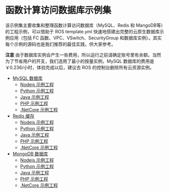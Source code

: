 # 函数计算访问数据库示例集

该示例集主要收集和整理函数计算访问数据库（MySQL、Redis 和 MangoDB等）的工程示例，可以借助于 ROS template.yml 快速地搭建出完整的云原生数据库示例应用（包括 FC 函数、VPC、VSwitch、SecurityGroup 和数据库实例）。其实每个示例的源码也是我们推荐的最佳实践，供大家参考。

**注意** 由于数据库实例会产生一些费用，所以运行之前请确定账号里有余额。当然为了节省用户的开支，我们选用了最小的按量实例，MySQL 数据库的费用是 ￥0.236/小时，体验完成以后，建议去 ROS 的控制台删除所有云资源实例。

* [MySQL 数据库](rds-mysql)
  * [Nodejs 示例工程](rds-mysql/nodejs)
  * [Python 示例工程](rds-mysql/python)
  * [Java 示例工程](rds-mysql/java)
  * [PHP 示例工程](rds-mysql/php)
  * [.NetCore 示例工程](rds-mysql/dotnetcore)
* [Redis 缓存](rds-redis)
  * [Nodejs 示例工程](rds-redis/nodejs)
  * [Python 示例工程](rds-redis/python)
  * [Java 示例工程](rds-redis/java)
  * [PHP 示例工程](rds-redis/php)
  * [.NetCore 示例工程](rds-redis/dotnetcore)
* [MongoDB 数据库](rds-mongodb)
  * [Nodejs 示例工程](rds-mongodb/nodejs)
  * [Python 示例工程](rds-mongodb/python)
  * [Java 示例工程](rds-mongodb/java)
  * [PHP 示例工程](rds-mongodb/php)
  * [.NetCore 示例工程](rds-mongodb/dotnetcore)
